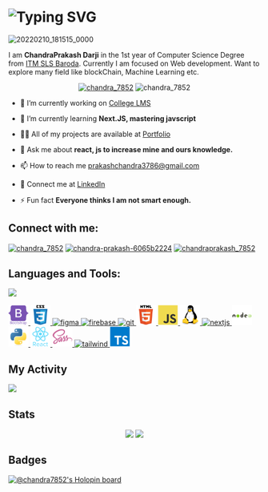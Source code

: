 # ![Typing SVG](https://readme-typing-svg.demolab.com?font=Fira+Code&size=30&pause=1000&vCenter=true&width=800&color=fa8c01&lines=Chandrprakash+Darji+Welcoming+you+%F0%9F%91%8B;Currently+I+am+working+on+Ax+Studios;Get+Amaze+https%3A%2F%2Fchandraprakash.codes%2F)

![20220210_181515_0000](https://user-images.githubusercontent.com/93640141/154883570-4886fb9e-8a31-4eae-bd99-5f4b70d9c44b.png)

I am **ChandraPrakash Darji** in the 1st year of Computer Science Degree from [ITM SLS Baroda](https://www.itmbu.ac.in/).  Currently I am focused on Web development. Want to explore many field like blockChain, Machine Learning etc.

<p align="center"> <a href="https://twitter.com/chandra_7852" target="blank"><img src="https://img.shields.io/twitter/follow/chandra_7852?logo=twitter&style=for-the-badge" alt="chandra_7852" /></a> <img src="https://komarev.com/ghpvc/?username=Chandraprakash-Darji&color=0e75b6" alt="chandra_7852" />  </p>

- 🔭 I’m currently working on [College LMS](https://github.com/ax-studios)

- 🌱 I’m currently learning **Next.JS, mastering javscript**

- 👨‍💻 All of my projects are available at [Portfolio](https://chandraprakash.vercel.app/)

- 💬 Ask me about **react, js to increase mine and ours knowledge.**

- 📫 How to reach me [prakashchandra3786@gmail.com](mailto:prakashchandra3786@gmail.com)

- 📄 Connect me at [LinkedIn](https://www.linkedin.com/in/Chandraprakash-Darji/)

- ⚡ Fun fact **Everyone thinks I am not smart enough.**

<h2 align="left">Connect with me:</h2>
<p align="left">
<a href="https://twitter.com/chandra_7852" target="blank"><img align="center" src="https://raw.githubusercontent.com/rahuldkjain/github-profile-readme-generator/master/src/images/icons/Social/twitter.svg" alt="chandra_7852" height="30" width="40" /></a>
<a href="https://www.linkedin.com/in/Chandraprakash-Darji/" target="blank"><img align="center" src="https://raw.githubusercontent.com/rahuldkjain/github-profile-readme-generator/master/src/images/icons/Social/linked-in-alt.svg" alt="chandra-prakash-6065b2224" height="30" width="40" /></a>
<a href="https://instagram.com/chandraprakash_7852" target="blank"><img align="center" src="https://raw.githubusercontent.com/rahuldkjain/github-profile-readme-generator/master/src/images/icons/Social/instagram.svg" alt="chandraprakash_7852" height="30" width="40" /></a>
</p>

<h2 align="left">Languages and Tools:</h2>
  <img width="40%" src="https://github-readme-stats.vercel.app/api/top-langs/?username=Chandraprakash-Darji&theme=darcula" />
<p align="left"> <a href="https://getbootstrap.com" target="_blank" rel="noreferrer"> <img src="https://raw.githubusercontent.com/devicons/devicon/master/icons/bootstrap/bootstrap-plain-wordmark.svg" alt="bootstrap" width="40" height="40"/> </a> <a href="https://www.w3schools.com/css/" target="_blank" rel="noreferrer"> <img src="https://raw.githubusercontent.com/devicons/devicon/master/icons/css3/css3-original-wordmark.svg" alt="css3" width="40" height="40"/> </a>  <a href="https://www.figma.com/" target="_blank" rel="noreferrer"> <img src="https://www.vectorlogo.zone/logos/figma/figma-icon.svg" alt="figma" width="40" height="40"/> </a> <a href="https://firebase.google.com/" target="_blank" rel="noreferrer"> <img src="https://www.vectorlogo.zone/logos/firebase/firebase-icon.svg" alt="firebase" width="40" height="40"/> </a> <a href="https://git-scm.com/" target="_blank" rel="noreferrer"> <img src="https://www.vectorlogo.zone/logos/git-scm/git-scm-icon.svg" alt="git" width="40" height="40"/> </a> <a href="https://www.w3.org/html/" target="_blank" rel="noreferrer"> <img src="https://raw.githubusercontent.com/devicons/devicon/master/icons/html5/html5-original-wordmark.svg" alt="html5" width="40" height="40"/> </a> <a href="https://developer.mozilla.org/en-US/docs/Web/JavaScript" target="_blank" rel="noreferrer"> <img src="https://raw.githubusercontent.com/devicons/devicon/master/icons/javascript/javascript-original.svg" alt="javascript" width="40" height="40"/> </a> <a href="https://www.linux.org/" target="_blank" rel="noreferrer"> <img src="https://raw.githubusercontent.com/devicons/devicon/master/icons/linux/linux-original.svg" alt="linux" width="40" height="40"/> </a>  <a href="https://nextjs.org/" target="_blank" rel="noreferrer"> <img src="https://cdn.worldvectorlogo.com/logos/nextjs-2.svg" alt="nextjs" width="40" height="40"/> </a> <a href="https://nodejs.org" target="_blank" rel="noreferrer"> <img src="https://raw.githubusercontent.com/devicons/devicon/master/icons/nodejs/nodejs-original-wordmark.svg" alt="nodejs" width="40" height="40"/> </a> <a href="https://www.python.org" target="_blank" rel="noreferrer"> <img src="https://raw.githubusercontent.com/devicons/devicon/master/icons/python/python-original.svg" alt="python" width="40" height="40"/> </a> <a href="https://reactjs.org/" target="_blank" rel="noreferrer"> <img src="https://raw.githubusercontent.com/devicons/devicon/master/icons/react/react-original-wordmark.svg" alt="react" width="40" height="40"/> </a> <a href="https://sass-lang.com" target="_blank" rel="noreferrer"> <img src="https://raw.githubusercontent.com/devicons/devicon/master/icons/sass/sass-original.svg" alt="sass" width="40" height="40"/> </a> <a href="https://tailwindcss.com/" target="_blank" rel="noreferrer"> <img src="https://www.vectorlogo.zone/logos/tailwindcss/tailwindcss-icon.svg" alt="tailwind" width="40" height="40"/> </a> <a href="https://www.typescriptlang.org/" target="_blank" rel="noreferrer"> <img src="https://raw.githubusercontent.com/devicons/devicon/master/icons/typescript/typescript-original.svg" alt="typescript" width="40" height="40"/> </a> </p>


<h2>My Activity</h2>
<img src="https://activity-graph.herokuapp.com/graph?username=Chandraprakash-darji&theme=react&line=fa8c01&point=85638f">



<h2>Stats</h2>
<p align="center">
  <img width="48%" src="https://github-readme-stats.vercel.app/api?username=Chandraprakash-darji&show_icons=true&theme=darcula" />
  <img width="48%" src="https://github-readme-streak-stats.herokuapp.com/?user=Chandraprakash-darji&theme=darcula" />
</p>

<h2>Badges</h2>

[![@chandra7852's Holopin board](https://holopin.me/chandra7852)](https://holopin.io/@chandra7852)
